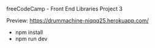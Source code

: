 freeCodeCamp - Front End Libraries Project 3

Preview: https://drummachine-niqqq25.herokuapp.com/

* npm install
* npm run dev
